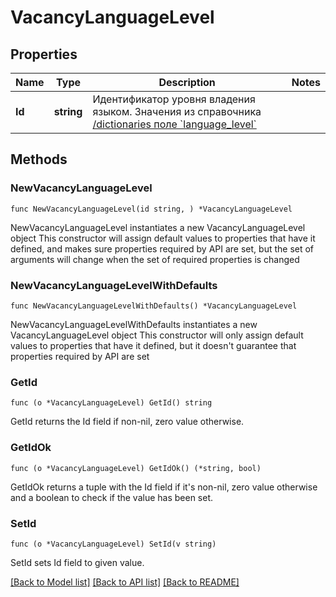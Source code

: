 # VacancyLanguageLevel

## Properties

Name | Type | Description | Notes
------------ | ------------- | ------------- | -------------
**Id** | **string** | Идентификатор уровня владения языком. Значения из справочника [/dictionaries поле &#x60;language_level&#x60;](#tag/Obshie-spravochniki/operation/get-dictionaries) | 

## Methods

### NewVacancyLanguageLevel

`func NewVacancyLanguageLevel(id string, ) *VacancyLanguageLevel`

NewVacancyLanguageLevel instantiates a new VacancyLanguageLevel object
This constructor will assign default values to properties that have it defined,
and makes sure properties required by API are set, but the set of arguments
will change when the set of required properties is changed

### NewVacancyLanguageLevelWithDefaults

`func NewVacancyLanguageLevelWithDefaults() *VacancyLanguageLevel`

NewVacancyLanguageLevelWithDefaults instantiates a new VacancyLanguageLevel object
This constructor will only assign default values to properties that have it defined,
but it doesn't guarantee that properties required by API are set

### GetId

`func (o *VacancyLanguageLevel) GetId() string`

GetId returns the Id field if non-nil, zero value otherwise.

### GetIdOk

`func (o *VacancyLanguageLevel) GetIdOk() (*string, bool)`

GetIdOk returns a tuple with the Id field if it's non-nil, zero value otherwise
and a boolean to check if the value has been set.

### SetId

`func (o *VacancyLanguageLevel) SetId(v string)`

SetId sets Id field to given value.



[[Back to Model list]](../README.md#documentation-for-models) [[Back to API list]](../README.md#documentation-for-api-endpoints) [[Back to README]](../README.md)


